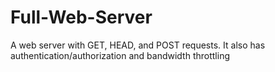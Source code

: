 # Full-Web-Server
A web server with GET, HEAD, and POST requests.  It also has authentication/authorization and bandwidth throttling
